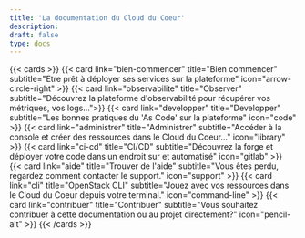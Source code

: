 ```yaml
---
title: 'La documentation du Cloud du Coeur'
description:
draft: false
type: docs
---
```


<!-- {{< cards >}}
  {{< card link="la-console" title="La console" subtitle= "Pour pouvoir déployer des services graphiquement à travers le Cloud." >}}
  {{< card link="observabilite" title="L'observabilité" subtitle= "Déployer des services c'est bien, s'assurer qu'ils sont en bonne santé et visualiser l'état des services, c'est mieux." >}}
  {{< card link="services" title="Les services" subtitle= "Retrouvez la documentation des différents services du Cloud du Coeur." >}}
{{< /cards >}} -->

{{< cards >}}
  {{< card link="bien-commencer" title="Bien commencer" subtitle="Etre prêt à déployer ses services sur la plateforme" icon="arrow-circle-right" >}}
  {{< card link="observabilite" title="Observer" subtitle="Découvrez la plateforme d'observabilité pour récupérer vos métriques, vos logs...">}}
  {{< card link="developper" title="Developper" subtitle="Les bonnes pratiques du 'As Code' sur la plateforme" icon="code" >}}
  {{< card link="administrer" title="Administrer" subtitle="Accéder à la console et créer des ressources dans le Cloud du Coeur..." icon="library" >}}
  {{< card link="ci-cd" title="CI/CD" subtitle="Découvrez la forge et déployer votre code dans un endroit sur et automatisé" icon="gitlab" >}}
  {{< card link="aide" title="Trouver de l'aide" subtitle="Vous êtes perdu, regardez comment contacter le support." icon="support" >}}
  {{< card link="cli" title="OpenStack CLI" subtitle="Jouez avec vos ressources dans le Cloud du Coeur depuis votre terminal." icon="command-line" >}}
  {{< card link="contribuer" title="Contribuer" subtitle="Vous souhaitez contribuer à cette documentation ou au projet directement?" icon="pencil-alt" >}}
{{< /cards >}}
